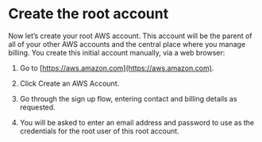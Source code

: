 # Create the root account

Now let’s create your root AWS account. This account will be the parent of all of your other AWS accounts and
the central place where you manage billing. You create this initial account manually, via a web browser:

1. Go to [https://aws.amazon.com](https://aws.amazon.com).

2. Click Create an AWS Account.

3. Go through the sign up flow, entering contact and billing details as requested.

4. You will be asked to enter an email address and password to use as the credentials for the root user of this root
    account.


<!-- ##DOCS-SOURCER-START
{
  "sourcePlugin": "local-copier",
  "hash": "5be9e9692d9440191b6cbc01c5a2f7f1"
}
##DOCS-SOURCER-END -->
